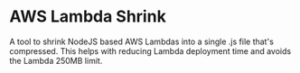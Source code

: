 # AWS Lambda Shrink

A tool to shrink NodeJS based AWS Lambdas into a single .js file that's compressed. This helps with reducing Lambda deployment time and avoids the Lambda 250MB limit.
